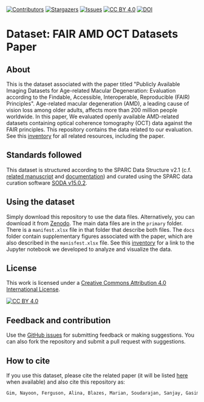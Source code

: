 [![Contributors][contributors-shield]][contributors-url]
[![Stargazers][stars-shield]][stars-url]
[![Issues][issues-shield]][issues-url]
[![CC BY 4.0][cc-by-shield]][cc-by]
[![DOI](https://zenodo.org/badge/DOI/10.5281/zenodo.12669652.svg)](https://doi.org/10.5281/zenodo.12669652)

[contributors-shield]: https://img.shields.io/github/contributors/fairdataihub/FAIR-AMD-OCT-paper-dataset.svg?style=flat-square
[contributors-url]: https://github.com/fairdataihub/FAIR-AMD-OCT-paper-dataset/graphs/contributors
[stars-shield]: https://img.shields.io/github/stars/fairdataihub/FAIR-AMD-OCT-paper-dataset.svg?style=flat-square
[stars-url]: https://github.com/fairdataihub/FAIR-AMD-OCT-paper-dataset/stargazers
[issues-shield]: https://img.shields.io/github/issues/fairdataihub/FAIR-AMD-OCT-paper-dataset.svg?style=flat-square
[issues-url]: https://github.com/fairdataihub/FAIR-AMD-OCT-paper-dataset/issues
[cc-by]: http://creativecommons.org/licenses/by/4.0/
[cc-by-image]: https://i.creativecommons.org/l/by/4.0/88x31.png
[cc-by-shield]: https://img.shields.io/badge/License-CC%20BY%204.0-lightgrey.svg

# Dataset: FAIR AMD OCT Datasets Paper

## About
This is the dataset associated with the paper titled "Publicly Available Imaging Datasets for Age-related Macular Degeneration: Evaluation according to the Findable, Accessible, Interoperable, Reproducible (FAIR) Principles". Age-related macular degeneration (AMD), a leading cause of vision loss among older adults, affects more than 200 million people worldwide. In this paper, We evaluated openly available AMD-related datasets containing optical coherence tomography (OCT) data against the FAIR principles. This repository contains the data related to our evaluation. See this [inventory](https://github.com/fairdataihub/FAIR-AMD-OCT-paper-inventory) for all related resources, including the paper.

## Standards followed
This dataset is structured according to the SPARC Data Structure v2.1 (c.f. [related manuscript](https://doi.org/10.1101/2021.02.10.430563) and [documentation](https://docs.sparc.science/docs/navigating-a-sparc-dataset#sparc-dataset-structure)) and curated using the SPARC data curation software [SODA v15.0.2](https://github.com/fairdataihub/SODA-for-SPARC).

## Using the dataset
Simply download this repository to use the data files. Alternatively, you can download it from [Zenodo](https://doi.org/10.5281/zenodo.12669652). The main data files are in the `primary` folder. There is a `manifest.xlsx` file in that folder that describe both files. The `docs` folder contain supplementary figures associated with the paper, which are also described in the `manisfest.xlsx` file. See this [inventory](https://github.com/fairdataihub/FAIR-AMD-OCT-paper-inventory) for a link to the Jupyter notebook we developed to analyze and visualize the data.

## License
This work is licensed under a
[Creative Commons Attribution 4.0 International License][cc-by].

[![CC BY 4.0][cc-by-image]][cc-by]

## Feedback and contribution
Use the [GitHub issues](https://github.com/fairdataihub/FAIR-AMD-OCT-paper-dataset) for submitting feedback or making suggestions. You can also fork the repository and submit a pull request with suggestions.

## How to cite
If you use this dataset, please cite the related paper (it will be listed [here](https://github.com/fairdataihub/FAIR-AMD-OCT-paper-inventory) when available) and also cite this repository as:

```bash
Gim, Nayoon, Ferguson, Alina, Blazes, Marian, Soudarajan, Sanjay, Gasimova, Aydan, Patel, Bhavesh & Lee, Cecilia. (2024). Dataset: FAIR AMD OCT Datasets Paper [Data set]. Zenodo. https://doi.org/10.5281/zenodo.12669652
```

